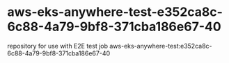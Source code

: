 # aws-eks-anywhere-test-e352ca8c-6c88-4a79-9bf8-371cba186e67-40
repository for use with E2E test job aws-eks-anywhere-test:e352ca8c-6c88-4a79-9bf8-371cba186e67-40
